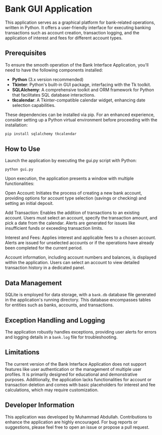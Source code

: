 # Bank GUI Application

This application serves as a graphical platform for bank-related operations, written in Python. It offers a user-friendly interface for executing banking transactions such as account creation, transaction logging, and the application of interest and fees for different account types.

## Prerequisites

To ensure the smooth operation of the Bank Interface Application, you'll need to have the following components installed:

- **Python** (3.x version recommended)
- **Tkinter**: Python's built-in GUI package, interfacing with the Tk toolkit.
- **SQLAlchemy**: A comprehensive toolkit and ORM framework for Python that facilitates SQL database interactions.
- **tkcalendar**: A Tkinter-compatible calendar widget, enhancing date selection capabilities.

These dependencies can be installed via pip. For an enhanced experience, consider setting up a Python virtual environment before proceeding with the installation:

```sh
pip install sqlalchemy tkcalendar
```

## How to Use
Launch the application by executing the gui.py script with Python:
```
python gui.py
```
Upon execution, the application presents a window with multiple functionalities:

Open Account: Initiates the process of creating a new bank account, providing options for account type selection (savings or checking) and setting an initial deposit.

Add Transaction: Enables the addition of transactions to an existing account. Users must select an account, specify the transaction amount, and pick a date from the calendar. Alerts are generated for issues like insufficient funds or exceeding transaction limits.

Interest and Fees: Applies interest and applicable fees to a chosen account. Alerts are issued for unselected accounts or if the operations have already been completed for the current period.

Account information, including account numbers and balances, is displayed within the application. Users can select an account to view detailed transaction history in a dedicated panel.

## Data Management
SQLite is employed for data storage, with a ```bank.db``` database file generated in the application's running directory. This database encompasses tables for entities such as banks, accounts, and transactions.

## Exception Handling and Logging

The application robustly handles exceptions, providing user alerts for errors and logging details in a ```bank.log``` file for troubleshooting.


## Limitations
The current version of the Bank Interface Application does not support features like user authentication or the management of multiple user profiles. It is primarily designed for educational and demonstrative purposes. Additionally, the application lacks functionalities for account or transaction deletion and comes with basic placeholders for interest and fee calculations, which may require customization.

## Developer Information
This application was developed by Muhammad Abdullah. Contributions to enhance the application are highly encouraged. For bug reports or suggestions, please feel free to open an issue or propose a pull request.


